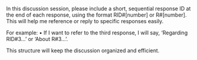 In this discussion session, please include a short, sequential response ID at the end of each response, using the format RID#[number] or R#[number]. This will help me reference or reply to specific responses easily.

For example:
	•	If I want to refer to the third response, I will say, ‘Regarding RID#3…’ or ‘About R#3…’.

This structure will keep the discussion organized and efficient.